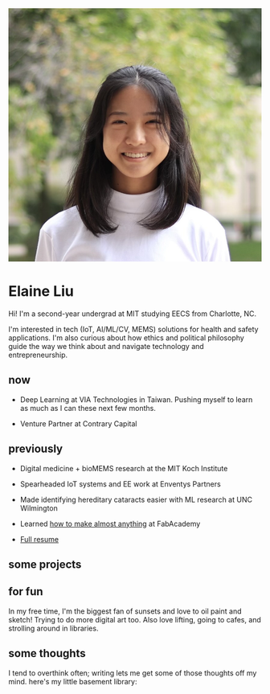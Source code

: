 <!-- ---
#
# By default, content added below the "---" mark will appear in the home page
# between the top bar and the list of recent posts.
# To change the home page layout, edit the _layouts/home.html file.
# See: https://jekyllrb.com/docs/themes/#overriding-theme-defaults
#
layout: home
--- -->


<head>
  <link rel="stylesheet" href="../css/styles.css">
</head>
<body>
  <img src="/assets/pics/headshot.jpg" alt="me">
  <h1>Elaine Liu</h1>
      <p>Hi! I'm a second-year undergrad at MIT studying EECS from Charlotte, NC.</p>
      <p>I'm interested in tech (IoT, AI/ML/CV, MEMS) solutions for health and safety applications. I'm also curious about how ethics and political philosophy guide the way we think about and navigate technology and entrepreneurship. </p>
  <h2>now</h2>
      <ul>
      <li><p>Deep Learning at VIA Technologies in Taiwan. Pushing myself to learn as much as I can these next few months.</p></li>
      <li><p>Venture Partner at Contrary Capital</p></li>
      </ul>
  <h2>previously</h2>
      <ul>
      <li><p>Digital medicine + bioMEMS research at the MIT Koch Institute</p></li>
      <li><p>Spearheaded IoT systems and EE work at Enventys Partners</p></li>
      <li><p>Made identifying hereditary cataracts easier with ML research at UNC Wilmington</p></li>
      <li><p>Learned <a href="https://fabacademy.org/2020/labs/charlotte/students/elaine-liu/">how to make almost anything</a> at FabAcademy</p></li>
      <li><p><a href="/assets/resume.pdf">Full resume</a></p></li>
      </ul>
  <h2>some projects</h2>
  <h2>for fun</h2>
      <p>In my free time, I'm the biggest fan of sunsets and love to oil paint and sketch! Trying to do more digital art too. Also love lifting, going to cafes, and strolling around in libraries.</p>
  <h2>some thoughts</h2>
      <p>I tend to overthink often; writing lets me get some of those thoughts off my mind. here's my little basement library:</p>
  <p> </p>
</body>

